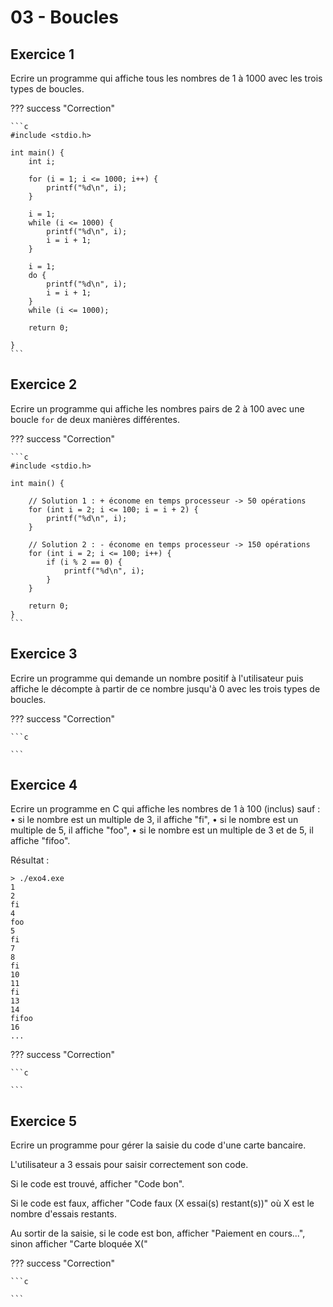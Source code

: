 # 03 - Boucles

## Exercice 1

Ecrire un programme qui affiche tous les nombres de 1 à 1000 avec les trois types de boucles.

??? success "Correction"

    ```c
    #include <stdio.h>

    int main() {
        int i;

        for (i = 1; i <= 1000; i++) {
            printf("%d\n", i);
        }

        i = 1;
        while (i <= 1000) {
            printf("%d\n", i);
            i = i + 1;
        }
        
        i = 1;
        do {
            printf("%d\n", i);
            i = i + 1;
        }
        while (i <= 1000);

        return 0;

    }
    ```

## Exercice 2

Ecrire un programme qui affiche les nombres pairs de 2 à 100 avec une boucle `for` de deux manières différentes.

??? success "Correction"

    ```c
    #include <stdio.h>

    int main() {
        
        // Solution 1 : + économe en temps processeur -> 50 opérations
        for (int i = 2; i <= 100; i = i + 2) {
            printf("%d\n", i);
        }

        // Solution 2 : - économe en temps processeur -> 150 opérations
        for (int i = 2; i <= 100; i++) {
            if (i % 2 == 0) {
                printf("%d\n", i);
            }
        }

        return 0;
    }
    ```

## Exercice 3

Ecrire un programme qui demande un nombre positif à l'utilisateur puis affiche le décompte à partir de ce nombre jusqu'à 0 avec les trois types de boucles.

??? success "Correction"

    ```c
    
    ```

## Exercice 4

Ecrire un programme en C qui affiche les nombres de 1 à 100 (inclus) sauf : 
•	si le nombre est un multiple de 3, il affiche "fi",
•	si le nombre est un multiple de 5, il affiche "foo",
•	si le nombre est un multiple de 3 et de 5, il affiche "fifoo".

Résultat : 
```
> ./exo4.exe
1
2
fi
4
foo
5
fi
7
8
fi
10
11
fi
13
14
fifoo
16
...
```

??? success "Correction"

    ```c
    
    ```

## Exercice 5

Ecrire un programme pour gérer la saisie du code d'une carte bancaire.

L'utilisateur a 3 essais pour saisir correctement son code.

Si le code est trouvé, afficher "Code bon".

Si le code est faux, afficher "Code faux (X essai(s) restant(s))" où X est le nombre d'essais restants.

Au sortir de la saisie, si le code est bon, afficher "Paiement en cours...", sinon afficher "Carte bloquée X(" 

??? success "Correction"

    ```c
    
    ```